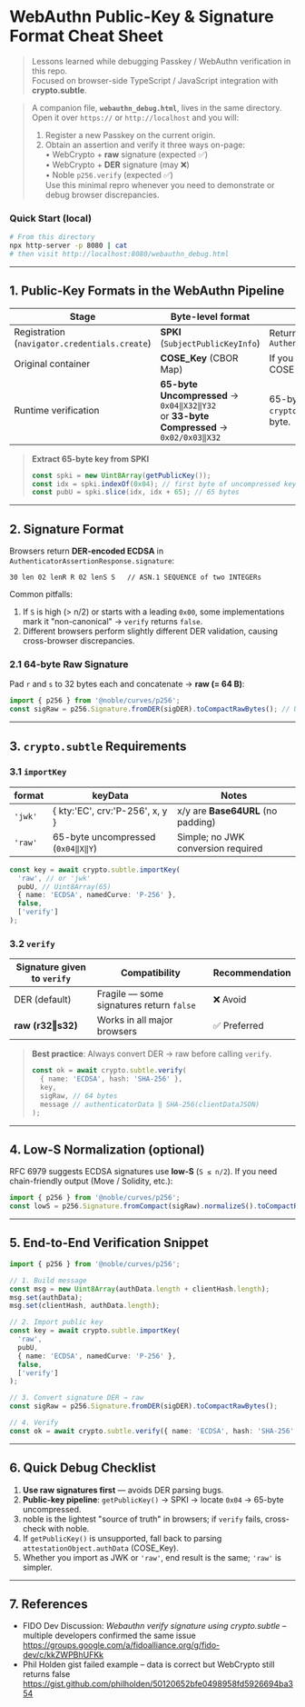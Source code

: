 # WebAuthn Public-Key & Signature Format Cheat Sheet

> Lessons learned while debugging Passkey / WebAuthn verification in this repo.<br/>
> Focused on browser-side TypeScript / JavaScript integration with **crypto.subtle**.

> A companion file, **`webauthn_debug.html`**, lives in the same directory.  
> Open it over `https://` or `http://localhost` and you will:
>
> 1. Register a new Passkey on the current origin.
> 2. Obtain an assertion and verify it three ways on-page:  
>     • WebCrypto + **raw** signature (expected ✅)  
>     • WebCrypto + **DER** signature (may ❌)  
>     • Noble `p256.verify` (expected ✅)  
>    Use this minimal repro whenever you need to demonstrate or debug browser discrepancies.

### Quick Start (local)

```bash
# From this directory
npx http-server -p 8080 | cat
# then visit http://localhost:8080/webauthn_debug.html
```

---

## 1. Public-Key Formats in the WebAuthn Pipeline

| Stage                                         | Byte-level format                                                                         | Description                                                                                          |
| --------------------------------------------- | ----------------------------------------------------------------------------------------- | ---------------------------------------------------------------------------------------------------- |
| Registration (`navigator.credentials.create`) | **SPKI** (`SubjectPublicKeyInfo`)                                                         | Returned by `AuthenticatorAttestationResponse.getPublicKey()`                                        |
| Original container                            | **COSE_Key** (CBOR Map)                                                                   | If you parse `attestationObject.authData`, you get a COSE map; labels `-2/-3` hold X/Y.              |
| Runtime verification                          | **65-byte Uncompressed** → `0x04‖X32‖Y32`<br/>or **33-byte Compressed** → `0x02/0x03‖X32` | 65-byte form is accepted by noble / OpenSSL / `crypto.subtle` (`'raw'`); noble also accepts 33-byte. |

> **Extract 65-byte key from SPKI**
>
> ```ts
> const spki = new Uint8Array(getPublicKey());
> const idx = spki.indexOf(0x04); // first byte of uncompressed key
> const pubU = spki.slice(idx, idx + 65); // 65 bytes
> ```

---

## 2. Signature Format

Browsers return **DER-encoded ECDSA** in `AuthenticatorAssertionResponse.signature`:

```
30 len 02 lenR R 02 lenS S   // ASN.1 SEQUENCE of two INTEGERs
```

Common pitfalls:

1. If `S` is high (> n/2) or starts with a leading `0x00`, some implementations mark it "non-canonical" → `verify` returns `false`.
2. Different browsers perform slightly different DER validation, causing cross-browser discrepancies.

### 2.1 64-byte Raw Signature

Pad `r` and `s` to 32 bytes each and concatenate → **raw (= 64 B)**:

```ts
import { p256 } from '@noble/curves/p256';
const sigRaw = p256.Signature.fromDER(sigDER).toCompactRawBytes(); // Uint8Array(64)
```

---

## 3. `crypto.subtle` Requirements

### 3.1 `importKey`

| format  | keyData                           | Notes                              |
| ------- | --------------------------------- | ---------------------------------- |
| `'jwk'` | { kty:'EC', crv:'P-256', x, y }   | x/y are **Base64URL** (no padding) |
| `'raw'` | 65-byte uncompressed (`0x04‖X‖Y`) | Simple; no JWK conversion required |

```ts
const key = await crypto.subtle.importKey(
  'raw', // or 'jwk'
  pubU, // Uint8Array(65)
  { name: 'ECDSA', namedCurve: 'P-256' },
  false,
  ['verify']
);
```

### 3.2 `verify`

| Signature given to `verify` | Compatibility                            | Recommendation |
| --------------------------- | ---------------------------------------- | -------------- |
| DER (default)               | Fragile — some signatures return `false` | ❌ Avoid       |
| **raw (r32‖s32)**           | Works in all major browsers              | ✅ Preferred   |

> **Best practice**: Always convert DER → raw before calling `verify`.
>
> ```ts
> const ok = await crypto.subtle.verify(
>   { name: 'ECDSA', hash: 'SHA-256' },
>   key,
>   sigRaw, // 64 bytes
>   message // authenticatorData ‖ SHA-256(clientDataJSON)
> );
> ```

---

## 4. Low-S Normalization (optional)

RFC 6979 suggests ECDSA signatures use **low-S** (`S ≤ n/2`). If you need chain-friendly output (Move / Solidity, etc.):

```ts
import { p256 } from '@noble/curves/p256';
const lowS = p256.Signature.fromCompact(sigRaw).normalizeS().toCompactRawBytes();
```

---

## 5. End-to-End Verification Snippet

```ts
import { p256 } from '@noble/curves/p256';

// 1. Build message
const msg = new Uint8Array(authData.length + clientHash.length);
msg.set(authData);
msg.set(clientHash, authData.length);

// 2. Import public key
const key = await crypto.subtle.importKey(
  'raw',
  pubU,
  { name: 'ECDSA', namedCurve: 'P-256' },
  false,
  ['verify']
);

// 3. Convert signature DER → raw
const sigRaw = p256.Signature.fromDER(sigDER).toCompactRawBytes();

// 4. Verify
const ok = await crypto.subtle.verify({ name: 'ECDSA', hash: 'SHA-256' }, key, sigRaw, msg);
```

---

## 6. Quick Debug Checklist

1. **Use raw signatures first** — avoids DER parsing bugs.
2. **Public-key pipeline**: `getPublicKey()` → SPKI → locate `0x04` → 65-byte uncompressed.
3. noble is the lightest "source of truth" in browsers; if `verify` fails, cross-check with noble.
4. If `getPublicKey()` is unsupported, fall back to parsing `attestationObject.authData` (COSE_Key).
5. Whether you import as JWK or `'raw'`, end result is the same; `'raw'` is simpler.

---

## 7. References

- FIDO Dev Discussion: _Webauthn verify signature using crypto.subtle_ – multiple developers confirmed the same issue <https://groups.google.com/a/fidoalliance.org/g/fido-dev/c/kkZWPBhUFKk>
- Phil Holden gist failed example – data is correct but WebCrypto still returns false <https://gist.github.com/philholden/50120652bfe0498958fd5926694ba354>

